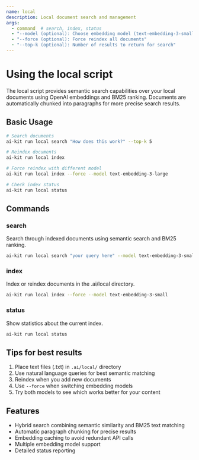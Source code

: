 ```yaml
---
name: local
description: Local document search and management
args:
  - command  # search, index, status
  - "--model (optional): Choose embedding model (text-embedding-3-small or text-embedding-3-large)"
  - "--force (optional): Force reindex all documents"
  - "--top-k (optional): Number of results to return for search"
---
```


# Using the local script

The local script provides semantic search capabilities over your local documents using OpenAI embeddings and BM25 ranking. Documents are automatically chunked into paragraphs for more precise search results.

## Basic Usage

```bash
# Search documents
ai-kit run local search "How does this work?" --top-k 5

# Reindex documents
ai-kit run local index

# Force reindex with different model
ai-kit run local index --force --model text-embedding-3-large

# Check index status
ai-kit run local status
```

## Commands

### search
Search through indexed documents using semantic search and BM25 ranking.
```bash
ai-kit run local search "your query here" --model text-embedding-3-small --top-k 5
```

### index
Index or reindex documents in the .ai/local directory.
```bash
ai-kit run local index --force --model text-embedding-3-small
```

### status
Show statistics about the current index.
```bash
ai-kit run local status
```

## Tips for best results

1. Place text files (.txt) in `.ai/local/` directory
2. Use natural language queries for best semantic matching
3. Reindex when you add new documents
4. Use `--force` when switching embedding models
5. Try both models to see which works better for your content

## Features

- Hybrid search combining semantic similarity and BM25 text matching
- Automatic paragraph chunking for precise results
- Embedding caching to avoid redundant API calls
- Multiple embedding model support
- Detailed status reporting 
